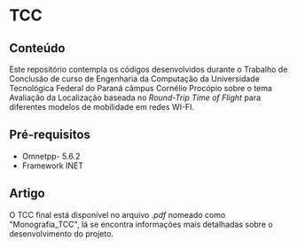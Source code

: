 # TCC
## Conteúdo
Este repositório contempla os códigos desenvolvidos durante o Trabalho de Conclusão de curso de Engenharia da Computação da Universidade Tecnológica Federal do Paraná câmpus Cornélio Procópio sobre o tema Avaliação da Localização baseada no *Round-Trip Time of Flight* para diferentes modelos de mobilidade em redes WI-FI.

## Pré-requisitos 
- Omnetpp- 5.6.2
- Framework INET

## Artigo
O TCC final está disponível no arquivo *.pdf* nomeado como "Monografia_TCC", lá se encontra informações mais detalhadas sobre o desenvolvimento do projeto.

